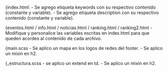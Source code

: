 {index.html:
    -  Se agrego etiqueta keywords con su respectivo contenido (constante y variable).
    -  Se agrego etiqueta description con su respectivo contenido (constante y variable).

{eventos.html / info.html / noticias.html / ranking.html / ranking2.html
    -  Modifique y personalice las variables escritas en index.html para que queden acordes al contenido de cada archivo.


{main.scss
    - Se aplico un mapa en los logos de redes del footer.
    - Se aplico un mixin en h2.

{_estructura.scss
    - se aplico un extend en td.
    - Se aplico un mixin en h2.